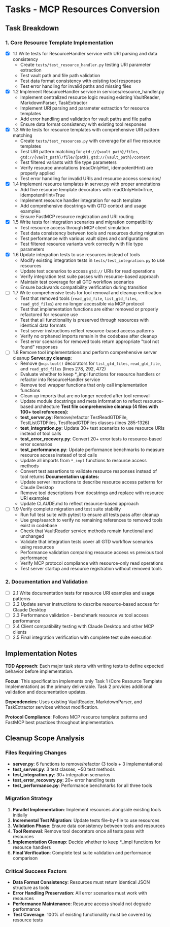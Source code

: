 # Tasks - MCP Resources Conversion

## Task Breakdown

### 1. Core Resource Template Implementation
- [x] 1.1 Write tests for ResourceHandler service with URI parsing and data consistency
  - Create `tests/test_resource_handler.py` testing URI parameter extraction
  - Test vault path and file path validation
  - Test data format consistency with existing tool responses
  - Test error handling for invalid paths and missing files
- [x] 1.2 Implement ResourceHandler service in services/resource_handler.py
  - Implement centralized resource logic reusing existing VaultReader, MarkdownParser, TaskExtractor
  - Implement URI parsing and parameter extraction for resource templates
  - Add error handling and validation for vault paths and file paths
  - Ensure data format consistency with existing tool responses
- [x] 1.3 Write tests for resource templates with comprehensive URI pattern matching
  - Create `tests/test_resources.py` with coverage for all five resource templates
  - Test URI pattern matching for `gtd://{vault_path}/files`, `gtd://{vault_path}/file/{path}`, `gtd://{vault_path}/content`
  - Test filtered variants with file type parameters
  - Verify resource annotations (readOnlyHint, idempotentHint) are properly applied
  - Test error handling for invalid URIs and resource access scenarios/
- [x] 1.4 Implement resource templates in server.py with proper annotations
  - Add five resource template decorators with readOnlyHint=True, idempotentHint=True
  - Implement resource handler integration for each template
  - Add comprehensive docstrings with GTD context and usage examples
  - Ensure FastMCP resource registration and URI routing
- [x] 1.5 Write tests for integration scenarios and migration compatibility
  - Test resource access through MCP client simulation
  - Test data consistency between tools and resources during migration
  - Test performance with various vault sizes and configurations
  - Test filtered resource variants work correctly with file type parameters
- [x] 1.6 Update integration tests to use resources instead of tools
  - Modify existing integration tests in `tests/test_integration.py` to use resources
  - Update test scenarios to access `gtd://` URIs for read operations
  - Verify integration test suite passes with resource-based approach
  - Maintain test coverage for all GTD workflow scenarios
  - Ensure backwards compatibility verification during transition
- [ ] 1.7 Write comprehensive tests for tool removal and cleanup verification
  - Test that removed tools (`read_gtd_file`, `list_gtd_files`, `read_gtd_files`) are no longer accessible via MCP protocol
  - Test that implementation functions are either removed or properly refactored for resource use
  - Test that all functionality is preserved through resources with identical data formats
  - Test server instructions reflect resource-based access patterns
  - Verify no orphaned imports remain in the codebase after cleanup
  - Test error scenarios for removed tools return appropriate "tool not found" responses
- [ ] 1.8 Remove tool implementations and perform comprehensive server cleanup
  **Server.py cleanup:**
  - Remove `@mcp.tool()` decorators for `list_gtd_files`, `read_gtd_file`, and `read_gtd_files` (lines 278, 292, 472)
  - Evaluate whether to keep *_impl functions for resource handlers or refactor into ResourceHandler service
  - Remove tool wrapper functions that only call implementation functions
  - Clean up imports that are no longer needed after tool removal
  - Update module docstrings and meta information to reflect resource-based architecture
  **Test file comprehensive cleanup (4 files with 100+ tool references):**
  - **test_server.py**: Remove/refactor TestReadGTDFile, TestListGTDFiles, TestReadGTDFiles classes (lines 285-1326)
  - **test_integration.py**: Update 30+ test scenarios to use resource URIs instead of tool calls
  - **test_error_recovery.py**: Convert 20+ error tests to resource-based error scenarios
  - **test_performance.py**: Update performance benchmarks to measure resource access instead of tool calls
  - Update all imports from `*_impl` functions to resource access methods
  - Convert test assertions to validate resource responses instead of tool returns
  **Documentation updates:**
  - Update server instructions to describe resource access patterns for Claude Desktop
  - Remove tool descriptions from docstrings and replace with resource URI examples
  - Update CLAUDE.md to reflect resource-based approach
- [ ] 1.9 Verify complete migration and test suite stability
  - Run full test suite with pytest to ensure all tests pass after cleanup
  - Use grep/search to verify no remaining references to removed tools exist in codebase
  - Check that VaultReader service methods remain functional and unchanged
  - Validate that integration tests cover all GTD workflow scenarios using resources
  - Performance validation comparing resource access vs previous tool performance
  - Verify MCP protocol compliance with resource-only read operations
  - Test server startup and resource registration without removed tools

### 2. Documentation and Validation
- [ ] 2.1 Write documentation tests for resource URI examples and usage patterns
- [ ] 2.2 Update server instructions to describe resource-based access for Claude Desktop
- [ ] 2.3 Performance validation - benchmark resource vs tool access performance
- [ ] 2.4 Client compatibility testing with Claude Desktop and other MCP clients
- [ ] 2.5 Final integration verification with complete test suite execution

## Implementation Notes

**TDD Approach**: Each major task starts with writing tests to define expected behavior before implementation.

**Focus**: This specification implements only Task 1 (Core Resource Template Implementation) as the primary deliverable. Task 2 provides additional validation and documentation updates.

**Dependencies**: Uses existing VaultReader, MarkdownParser, and TaskExtractor services without modification.

**Protocol Compliance**: Follows MCP resource template patterns and FastMCP best practices throughout implementation.

## Cleanup Scope Analysis

### Files Requiring Changes
- **server.py**: 6 functions to remove/refactor (3 tools + 3 implementations)
- **test_server.py**: 3 test classes, ~50 test methods
- **test_integration.py**: 30+ integration scenarios
- **test_error_recovery.py**: 20+ error handling tests
- **test_performance.py**: Performance benchmarks for all three tools

### Migration Strategy
1. **Parallel Implementation**: Implement resources alongside existing tools initially
2. **Incremental Test Migration**: Update tests file-by-file to use resources
3. **Validation Phase**: Ensure data consistency between tools and resources
4. **Tool Removal**: Remove tool decorators once all tests pass with resources
5. **Implementation Cleanup**: Decide whether to keep *_impl functions for resource handlers
6. **Final Verification**: Complete test suite validation and performance comparison

### Critical Success Factors
- **Data Format Consistency**: Resources must return identical JSON structure as tools
- **Error Handling Preservation**: All error scenarios must work with resources
- **Performance Maintenance**: Resource access should not degrade performance
- **Test Coverage**: 100% of existing functionality must be covered by resource tests
